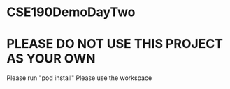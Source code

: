 # CSE190DemoDayTwo
# PLEASE DO NOT USE THIS PROJECT AS YOUR OWN

Please run "pod install"
Please use the workspace

